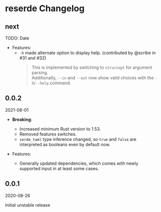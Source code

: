 # reserde Changelog

<!-- markdownlint-disable no-trailing-punctuation -->

## next

TODO: Date

- Features:
  - `-h` made alternate option to display help. (contributed by @scribe in #31 and #32)
    > This is implemented by switching to `structopt` for argument parsing.  
    > Additionally, `--in` and `--out` now show valid choices with the `-h`/`--help` command.

## 0.0.2

2021-08-01

- **Breaking**:
  - Increased minimum Rust version to 1.53.
  - Removed features switches.
  - `serde_taml` type inference changed,
    so `true` and `false` are interpreted as booleans even by default now.

- Features:
  - Generally updated dependencies,
    which comes with newly supported input in at least some cases.

## 0.0.1

2020-08-26

Initial unstable release
